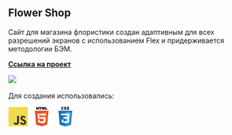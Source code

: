## Flower Shop

Сайт для магазина флористики создан адаптивным для всех разрешений экранов с использованием Flex и придерживается методологии БЭМ.

**[Ссылка на проект](https://gorobchenko-k.github.io/flower-shop/)**

<img src="https://user-images.githubusercontent.com/115789797/214235182-4b821f25-02aa-4d73-bbf9-2a1b106b00e5.png" width="550"/>

Для создания использовались:
<div>
  <img src="https://github.com/devicons/devicon/blob/master/icons/javascript/javascript-original.svg" title="JavaScript" alt="JavaScript" width="40" height="40"/>&nbsp;
  <img src="https://github.com/devicons/devicon/blob/master/icons/html5/html5-original-wordmark.svg" title="HTML" alt="HTML" width="40" height="40"/>&nbsp;
  <img src="https://github.com/devicons/devicon/blob/master/icons/css3/css3-original-wordmark.svg" title="CSS"  alt="CSS" width="40" height="40"/>&nbsp;
</div>
